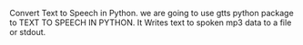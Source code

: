 Convert Text to Speech in Python. 
we are going to use gtts python package to TEXT TO SPEECH IN PYTHON.
It Writes text to spoken mp3 data to a file or stdout.
